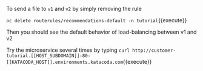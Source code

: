 To send a file to `v1` and `v2` by simply removing the rule

`oc delete routerules/recommendations-default -n tutorial`{{execute}}

Then you should see the default behavior of load-balancing between v1 and v2

Try the microservice several times by typing `curl http://customer-tutorial.[[HOST_SUBDOMAIN]]-80-[[KATACODA_HOST]].environments.katacoda.com`{{execute}}
